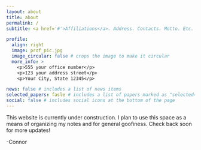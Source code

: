 ```yaml
---
layout: about
title: about
permalink: /
subtitle: <a href='#'>Affiliations</a>. Address. Contacts. Motto. Etc.

profile:
  align: right
  image: prof_pic.jpg
  image_circular: false # crops the image to make it circular
  more_info: >
    <p>555 your office number</p>
    <p>123 your address street</p>
    <p>Your City, State 12345</p>

news: false # includes a list of news items
selected_papers: fasle # includes a list of papers marked as "selected={true}"
social: false # includes social icons at the bottom of the page
---
```


This website is currently under construction. I plan to use this space as a means of organizing my notes and for general goofiness. Check back soon for more updates!

-Connor
